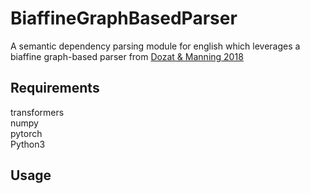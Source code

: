 # BiaffineGraphBasedParser
A semantic dependency parsing module for english which leverages a biaffine graph-based parser from [Dozat & Manning 2018](https://aclanthology.org/P18-2077/)

## Requirements
transformers<br>
numpy<br>
pytorch<br>
Python3<br>

## Usage
